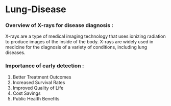 # Lung-Disease
<h3>Overview of X-rays for disease diagnosis :</h3>
X-rays are a type of medical imaging technology that uses ionizing radiation to
produce images of the inside of the body. X-rays are widely used in medicine
for the diagnosis of a variety of conditions, including lung diseases.
<h3>Importance of early detection :</h3>
<ol>
<li>Better Treatment Outcomes</li>
<li>Increased Survival Rates</li>
<li>Improved Quality of Life</li>
<li>Cost Savings</li>
<li>Public Health Benefits</li>
</ol>




